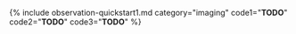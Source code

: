 {% include observation-quickstart1.md category="imaging" code1="**TODO**" code2="**TODO**" code3="**TODO**" %}
